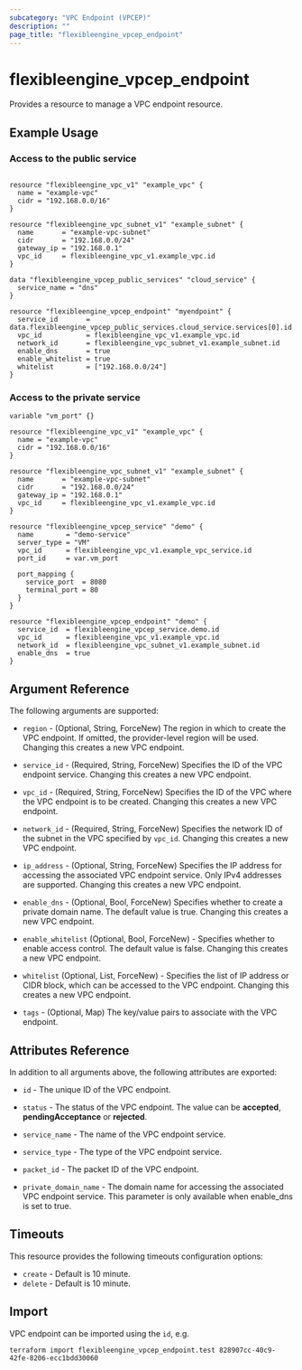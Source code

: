 ```yaml
---
subcategory: "VPC Endpoint (VPCEP)"
description: ""
page_title: "flexibleengine_vpcep_endpoint"
---
```


# flexibleengine_vpcep_endpoint

Provides a resource to manage a VPC endpoint resource.

## Example Usage

### Access to the public service

```hcl

resource "flexibleengine_vpc_v1" "example_vpc" {
  name = "example-vpc"
  cidr = "192.168.0.0/16"
}

resource "flexibleengine_vpc_subnet_v1" "example_subnet" {
  name       = "example-vpc-subnet"
  cidr       = "192.168.0.0/24"
  gateway_ip = "192.168.0.1"
  vpc_id     = flexibleengine_vpc_v1.example_vpc.id
}

data "flexibleengine_vpcep_public_services" "cloud_service" {
  service_name = "dns"
}

resource "flexibleengine_vpcep_endpoint" "myendpoint" {
  service_id       = data.flexibleengine_vpcep_public_services.cloud_service.services[0].id
  vpc_id           = flexibleengine_vpc_v1.example_vpc.id
  network_id       = flexibleengine_vpc_subnet_v1.example_subnet.id
  enable_dns       = true
  enable_whitelist = true
  whitelist        = ["192.168.0.0/24"]
}
```

### Access to the private service

```hcl
variable "vm_port" {}

resource "flexibleengine_vpc_v1" "example_vpc" {
  name = "example-vpc"
  cidr = "192.168.0.0/16"
}

resource "flexibleengine_vpc_subnet_v1" "example_subnet" {
  name       = "example-vpc-subnet"
  cidr       = "192.168.0.0/24"
  gateway_ip = "192.168.0.1"
  vpc_id     = flexibleengine_vpc_v1.example_vpc.id
}

resource "flexibleengine_vpcep_service" "demo" {
  name        = "demo-service"
  server_type = "VM"
  vpc_id      = flexibleengine_vpc_v1.example_vpc_service.id
  port_id     = var.vm_port

  port_mapping {
    service_port  = 8080
    terminal_port = 80
  }
}

resource "flexibleengine_vpcep_endpoint" "demo" {
  service_id  = flexibleengine_vpcep_service.demo.id
  vpc_id      = flexibleengine_vpc_v1.example_vpc.id
  network_id  = flexibleengine_vpc_subnet_v1.example_subnet.id
  enable_dns  = true
}
```

## Argument Reference

The following arguments are supported:

* `region` - (Optional, String, ForceNew) The region in which to create the VPC endpoint.
    If omitted, the provider-level region will be used. Changing this creates a new VPC endpoint.

* `service_id` - (Required, String, ForceNew) Specifies the ID of the VPC endpoint service.
    Changing this creates a new VPC endpoint.

* `vpc_id` - (Required, String, ForceNew) Specifies the ID of the VPC where the VPC endpoint is to be created.
    Changing this creates a new VPC endpoint.

* `network_id` - (Required, String, ForceNew) Specifies the network ID of the subnet in the VPC specified by `vpc_id`.
    Changing this creates a new VPC endpoint.

* `ip_address` - (Optional, String, ForceNew) Specifies the IP address for accessing the associated VPC endpoint service.
    Only IPv4 addresses are supported. Changing this creates a new VPC endpoint.

* `enable_dns` - (Optional, Bool, ForceNew) Specifies whether to create a private domain name. The default value is true.
    Changing this creates a new VPC endpoint.

* `enable_whitelist` (Optional, Bool, ForceNew) - Specifies whether to enable access control. The default value is false.
    Changing this creates a new VPC endpoint.

* `whitelist` (Optional, List, ForceNew) - Specifies the list of IP address or CIDR block,
    which can be accessed to the VPC endpoint. Changing this creates a new VPC endpoint.

* `tags` - (Optional, Map) The key/value pairs to associate with the VPC endpoint.

## Attributes Reference

In addition to all arguments above, the following attributes are exported:

* `id` - The unique ID of the VPC endpoint.

* `status` - The status of the VPC endpoint. The value can be **accepted**, **pendingAcceptance** or **rejected**.

* `service_name` - The name of the VPC endpoint service.

* `service_type` - The type of the VPC endpoint service.

* `packet_id` - The packet ID of the VPC endpoint.

* `private_domain_name` -  The domain name for accessing the associated VPC endpoint service.
    This parameter is only available when enable_dns is set to true.

## Timeouts

This resource provides the following timeouts configuration options:

* `create` - Default is 10 minute.
* `delete` - Default is 10 minute.

## Import

VPC endpoint can be imported using the `id`, e.g.

```shell
terraform import flexibleengine_vpcep_endpoint.test 828907cc-40c9-42fe-8206-ecc1bdd30060
```
